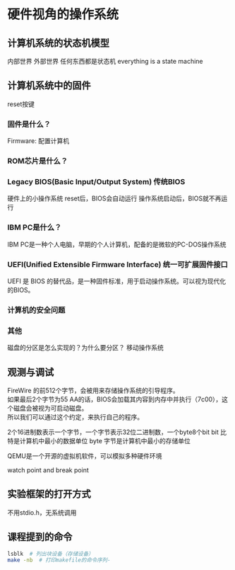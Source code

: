 # 硬件视角的操作系统

## 计算机系统的状态机模型
内部世界 外部世界
任何东西都是状态机 everything is a state machine

## 计算机系统中的固件
reset按键

### 固件是什么？
Firmware: 配置计算机

### ROM芯片是什么？

### Legacy BIOS(Basic Input/Output System) 传统BIOS
硬件上的小操作系统
reset后，BIOS会自动运行
操作系统启动后，BIOS就不再运行

### IBM PC是什么？
IBM PC是一种个人电脑，早期的个人计算机，配备的是微软的PC-DOS操作系统

### UEFI(Unified Extensible Firmware Interface) 统一可扩展固件接口 
UEFI 是 BIOS 的替代品，是一种固件标准，用于启动操作系统。可以视为现代化的BIOS。

### 计算机的安全问题

### 其他
磁盘的分区是怎么实现的？为什么要分区？
移动操作系统

## 观测与调试

FireWire 的前512个字节，会被用来存储操作系统的引导程序。  
如果最后2个字节为55 AA的话，BIOS会加载其内容到内存中并执行（7c00），这个磁盘会被视为可启动磁盘。  
所以我们可以通过这个约定，来执行自己的程序。

2个16进制数表示一个字节，一个字节表示32位二进制数，一个byte8个bit
bit 比特是计算机中最小的数据单位
byte 字节是计算机中最小的存储单位

QEMU是一个开源的虚拟机软件，可以模拟多种硬件环境

watch point and break point

## 实验框架的打开方式
不用stdio.h，无系统调用


## 课程提到的命令
```bash
lsblk  # 列出块设备（存储设备）
make -nb  # 打印makefile的命令序列-
```